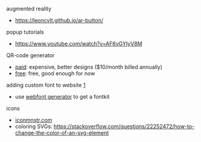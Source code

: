 augmented reality
 * https://leoncvlt.github.io/ar-button/

popup tutorials
 * https://www.youtube.com/watch?v=AF6vGYIyV8M

 QR-code generator
 * [paid](https://app.qr-code-generator.com/): expensive, better designs ($10/month billed annually)
 * [free](https://www.qrcode-monkey.com/): free, good enough for now

adding custom font to website [1](https://www.pagecloud.com/blog/how-to-add-custom-fonts-to-any-website)
 * use [webfont generator](https://www.fontsquirrel.com/tools/webfont-generator) to get a fontkit

icons
 * [iconmnstr.com](https://iconmonstr.com) 
 * coloring SVGs: https://stackoverflow.com/questions/22252472/how-to-change-the-color-of-an-svg-element